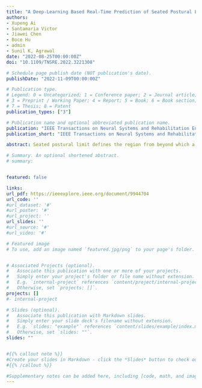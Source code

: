 ```yaml
---
title: "A Deep-Learning Based Real-Time Prediction of Seated Postural Limits and its Application in Trunk Rehabilitation"
authors:
- Xupeng Ai
- Santamaria Victor
- Jiawei Chen
- Boce Hu
- admin
- Sunil K, Agrawal
date: "2022-08-25T00:00:00Z"
doi: "10.1109/TNSRE.2022.3221308"

# Schedule page publish date (NOT publication's date).
publishDate: "2022-11-09T00:00:00Z"

# Publication type.
# Legend: 0 = Uncategorized; 1 = Conference paper; 2 = Journal article;
# 3 = Preprint / Working Paper; 4 = Report; 5 = Book; 6 = Book section;
# 7 = Thesis; 8 = Patent
publication_types: ["3"]

# Publication name and optional abbreviated publication name.
publication: "IEEE Transactions on Neural Systems and Rehabilitation Engineering"
publication_short: "IEEE Transactions on Neural Systems and Rehabilitation Engineering, 2022"

abstract: Seated postural limit defines the region from beyond which a subject cannot return the trunk to the neutral position without additional external support. The seated postural limits can be used as a reference to provide assistive support to the torso by an appropriately designed robotics, e.g., Trunk Support Trainer (TruST). However, fixed boundary representations of seated postural limits in the literature cannot capture the dynamically changing seated postural limits during training. In this study, we propose a conceptual model of the dynamic boundary of the trunk center using a boundary vector designed to track the postural-goal direction and trunk movement amplitude during a sitting task. We experimented with 20 healthy subjects. The results support our hypothesis that TruST intervention with an assist-as-needed controller based on the proposed dynamic boundary representation could achieve more significant sitting workspace area improvements than a fixed boundary representation. The second contribution of this paper is that we provide an approach to effectively introduce deep learning into TruST's real-time controller design. We compiled a 3D trunk movement dataset which is currently the largest in the literature. We designed a loss capable of solving the gate-controlled regression problem. We proposed a novel roadmap for the exploration study. Following the roadmap, we developed a deep learning architecture, modified the widely used Inception module, and then obtained a deep learning model capable of accurately predicting the dynamic boundary in real-time. We believe this approach can be extended across other rehabilitation robots towards designing intelligent dynamic boundary-based assist-as-needed controllers.

# Summary. An optional shortened abstract.
# summary: 


featured: false

links:
url_pdf: https://ieeexplore.ieee.org/document/9944704
url_code: ''
#url_dataset: '#'
#url_poster: '#'
#url_project: ''
url_slides: ''
#url_source: '#'
#url_video: '#'

# Featured image
# To use, add an image named `featured.jpg/png` to your page's folder. 


# Associated Projects (optional).
#   Associate this publication with one or more of your projects.
#   Simply enter your project's folder or file name without extension.
#   E.g. `internal-project` references `content/project/internal-project/index.md`.
#   Otherwise, set `projects: []`.
projects: []
#- internal-project

# Slides (optional).
#   Associate this publication with Markdown slides.
#   Simply enter your slide deck's filename without extension.
#   E.g. `slides: "example"` references `content/slides/example/index.md`.
#   Otherwise, set `slides: ""`.
slides: ""


#{{% callout note %}}
#Create your slides in Markdown - click the *Slides* button to check out the example.
#{{% /callout %}}

#Supplementary notes can be added here, including [code, math, and images](https://wowchemy.com/docs/writing-markdown-latex/).
---
```



